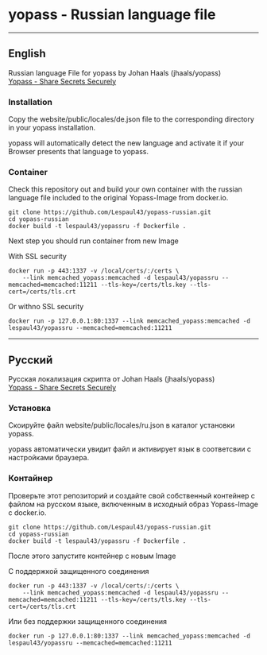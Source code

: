
# yopass - Russian language file

---
## English
Russian language File for yopass by Johan Haals (jhaals/yopass)   
[Yopass - Share Secrets Securely](https://github.com/jhaals/yopass)

### Installation

Copy the website/public/locales/de.json file to the corresponding directory in your yopass installation.

yopass will automatically detect the new language and activate it if your Browser presents that language to yopass.

### Container

Check this repository out and build your own container with the russian language file included to the original Yopass-Image from docker.io.

```
git clone https://github.com/Lespaul43/yopass-russian.git
cd yopass-russian
docker build -t lespaul43/yopassru -f Dockerfile .
```

Next step you should run container from new Image

With SSL security

```
docker run -p 443:1337 -v /local/certs/:/certs \
    --link memcached_yopass:memcached -d lespaul43/yopassru --memcached=memcached:11211 --tls-key=/certs/tls.key --tls-cert=/certs/tls.crt
```

Or withno SSL security

```
docker run -p 127.0.0.1:80:1337 --link memcached_yopass:memcached -d lespaul43/yopassru --memcached=memcached:11211
```

---
## Русский

Русская локализация скрипта от Johan Haals (jhaals/yopass)   
[Yopass - Share Secrets Securely](https://github.com/jhaals/yopass)

### Установка

Скоируйте файл website/public/locales/ru.json в каталог установки yopass.

yopass автоматически увидит файл и активирует язык в соответсвии с настройками браузера.

### Контайнер

Проверьте этот репозиторий и создайте свой собственный контейнер с файлом на русском языке, включенным в исходный образ Yopass-Image с docker.io.

```
git clone https://github.com/Lespaul43/yopass-russian.git
cd yopass-russian
docker build -t lespaul43/yopassru -f Dockerfile .
```

После этого запустите контейнер с новым Image

С поддержкой защищенного соединения

```
docker run -p 443:1337 -v /local/certs/:/certs \
    --link memcached_yopass:memcached -d lespaul43/yopassru --memcached=memcached:11211 --tls-key=/certs/tls.key --tls-cert=/certs/tls.crt
```

Или без поддержки защищенного соединения

```
docker run -p 127.0.0.1:80:1337 --link memcached_yopass:memcached -d lespaul43/yopassru --memcached=memcached:11211
```